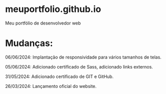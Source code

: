 # meuportfolio.github.io

Meu portfólio de desenvolvedor web

# Mudanças:

06/06/2024: Implantação de responsividade para vários tamanhos de telas.

05/06/2024: Adicionado certificado de Sass, adicionado links externos.

31/05/2024: Adicionado certificado de GIT e GitHub.

26/03/2024: Lançamento oficial do website.
